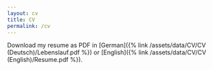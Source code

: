 ```yaml
---
layout: cv
title: CV
permalink: /cv
---
```


Download my resume as PDF in [German]({% link /assets/data/CV/CV (Deutsch)/Lebenslauf.pdf %}) or [English]({% link /assets/data/CV/CV (English)/Resume.pdf %}).